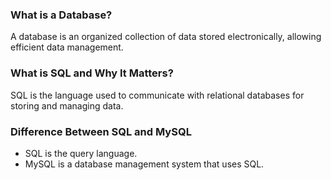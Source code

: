 ### What is a Database?

A database is an organized collection of data stored electronically, allowing efficient data management.

### What is SQL and Why It Matters?

SQL is the language used to communicate with relational databases for storing and managing data.

### Difference Between SQL and MySQL

- SQL is the query language.
- MySQL is a database management system that uses SQL.

